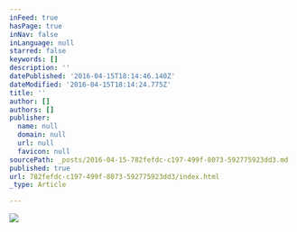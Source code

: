 ```yaml
---
inFeed: true
hasPage: true
inNav: false
inLanguage: null
starred: false
keywords: []
description: ''
datePublished: '2016-04-15T18:14:46.140Z'
dateModified: '2016-04-15T18:14:24.775Z'
title: ''
author: []
authors: []
publisher:
  name: null
  domain: null
  url: null
  favicon: null
sourcePath: _posts/2016-04-15-782fefdc-c197-499f-8073-592775923dd3.md
published: true
url: 782fefdc-c197-499f-8073-592775923dd3/index.html
_type: Article

---
```

![](https://the-grid-user-content.s3-us-west-2.amazonaws.com/52a35d67-2767-4afa-b4c7-b5a3af9d60f0.jpg)